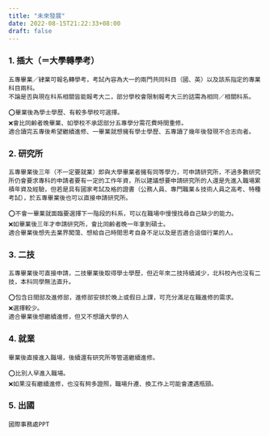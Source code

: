 ```yaml
---
title: "未來發展"
date: 2022-08-15T21:22:33+08:00
draft: false
---
```


### 1. 插大（＝大學轉學考）  
    五專畢業／肄業可報名轉學考，考試內容為大一的兩門共同科目（國、英）以及該系指定的專業科目兩科。  
    不論是否與現在科系相關皆能報考大二，部分學校會限制報考大三的話需為相同／相關科系。

    ⭕畢業後為學士學歷、有較多學校可選擇。  
    ❌會比同齡者晚畢業、如學校不承認部分五專學分需花費時間重修。  
    適合讀完五專後希望繼續進修、一畢業就想擁有學士學歷、五專讀了幾年後發現不合志向者。
### 2. 研究所  
    五專畢業後三年（不一定要就業）即與大學畢業者擁有同等學力，可申請研究所，不過多數研究所仍會要求專科的申請者要有一定的工作年資，所以建議想要申請研究所的人還是先進入職場累積年資及經驗，但若是具有國家考試及格的證書（公務人員、專門職業＆技術人員之高考、特種考試），於五專畢業後也可以直接申請研究所。

    ⭕不會一畢業就面臨要選擇下一階段的科系，可以在職場中慢慢找尋自己缺少的能力。  
    ❌如畢業後三年才申請研究所，會比同齡者晚一年拿到碩士。  
    適合畢業後想先去業界闖蕩、想給自己時間思考自身不足以及是否適合這個行業的人。
### 3. 二技  
    五專畢業後可直接申請，二技畢業後取得學士學歷，但近年來二技持續減少，北科校內也沒有二技，本科同學無法直升。

    ⭕包含日間部及進修部，進修部安排於晚上或假日上課，可充分滿足在職進修的需求。  
    ❌選擇較少。  
    適合畢業後想繼續進修，但又不想讀大學的人
### 4. 就業  
    畢業後直接進入職場，後續還有研究所等管道繼續進修。

    ⭕比別人早進入職場。  
    ❌如果沒有繼續進修，也沒有夠多證照，職場升遷、換工作上可能會遭遇瓶頸。
### 5. 出國  
    國際事務處PPT